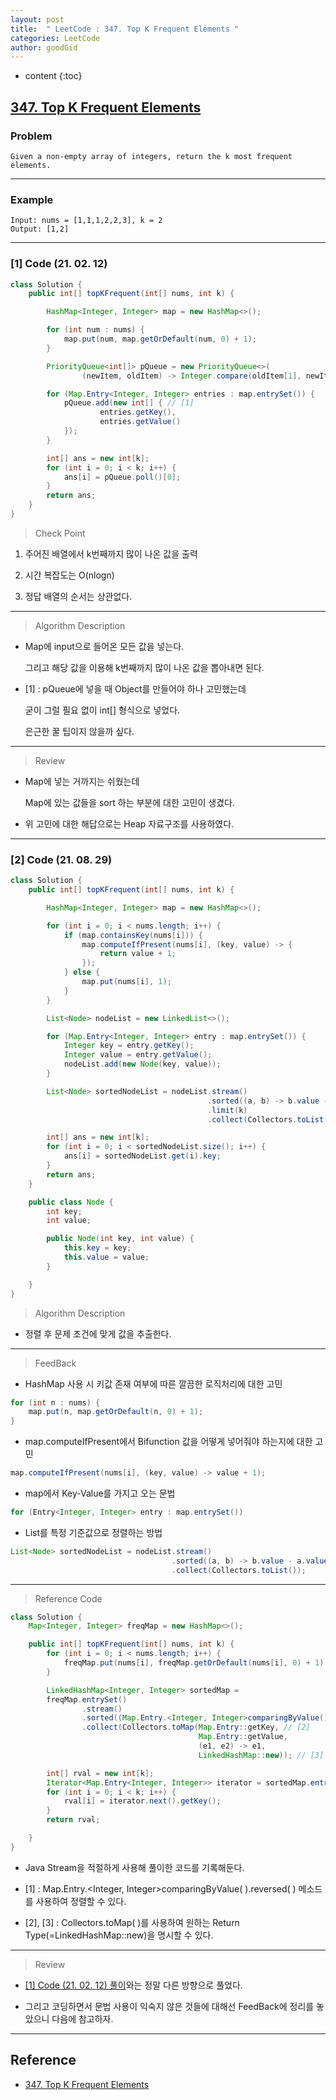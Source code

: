 ```yaml
---
layout: post
title:  " LeetCode : 347. Top K Frequent Elements "
categories: LeetCode
author: goodGid
---
```

* content
{:toc}

## [347. Top K Frequent Elements](https://leetcode.com/problems/top-k-frequent-elements/)

### Problem

```
Given a non-empty array of integers, return the k most frequent elements.
```





---

### Example

```
Input: nums = [1,1,1,2,2,3], k = 2
Output: [1,2]
```

---

### [1] Code (21. 02. 12)

``` java
class Solution {
    public int[] topKFrequent(int[] nums, int k) {

        HashMap<Integer, Integer> map = new HashMap<>();

        for (int num : nums) {
            map.put(num, map.getOrDefault(num, 0) + 1);
        }

        PriorityQueue<int[]> pQueue = new PriorityQueue<>(
                (newItem, oldItem) -> Integer.compare(oldItem[1], newItem[1]));

        for (Map.Entry<Integer, Integer> entries : map.entrySet()) {
            pQueue.add(new int[] { // [1]
                    entries.getKey(),
                    entries.getValue()
            });
        }

        int[] ans = new int[k];
        for (int i = 0; i < k; i++) {
            ans[i] = pQueue.poll()[0];
        }
        return ans;
    }
}
```

> Check Point

1. 주어진 배열에서 k번째까지 많이 나온 값을 출력

2. 시간 복잡도는 O(nlogn)

3. 정답 배열의 순서는 상관없다.

---

> Algorithm Description

* Map에 input으로 들어온 모든 값을 넣는다.

  그리고 해당 값을 이용해 k번째까지 많이 나온 값을 뽑아내면 된다.

* [1] : pQueue에 넣을 때 Object를 만들어야 하나 고민했는데

  굳이 그럴 필요 없이 int[] 형식으로 넣었다.

  은근한 꿀 팁이지 않을까 싶다.

---

> Review

* Map에 넣는 거까지는 쉬웠는데

  Map에 있는 값들을 sort 하는 부분에 대한 고민이 생겼다.

* 위 고민에 대한 해답으로는 Heap 자료구조를 사용하였다.

---

### [2] Code (21. 08. 29)

``` java
class Solution {
    public int[] topKFrequent(int[] nums, int k) {

        HashMap<Integer, Integer> map = new HashMap<>();

        for (int i = 0; i < nums.length; i++) {
            if (map.containsKey(nums[i])) {
                map.computeIfPresent(nums[i], (key, value) -> {
                    return value + 1;
                });
            } else {
                map.put(nums[i], 1);
            }
        }

        List<Node> nodeList = new LinkedList<>();

        for (Map.Entry<Integer, Integer> entry : map.entrySet()) {
            Integer key = entry.getKey();
            Integer value = entry.getValue();
            nodeList.add(new Node(key, value));
        }

        List<Node> sortedNodeList = nodeList.stream()
                                            .sorted((a, b) -> b.value - a.value)
                                            .limit(k)
                                            .collect(Collectors.toList());

        int[] ans = new int[k];
        for (int i = 0; i < sortedNodeList.size(); i++) {
            ans[i] = sortedNodeList.get(i).key;
        }
        return ans;
    }

    public class Node {
        int key;
        int value;

        public Node(int key, int value) {
            this.key = key;
            this.value = value;
        }

    }
}
```

> Algorithm Description

* 정렬 후 문제 조건에 맞게 값을 추출한다.

---

> FeedBack

* HashMap 사용 시 키값 존재 여부에 따른 깔끔한 로직처리에 대한 고민

``` java
for (int n : nums) {
    map.put(n, map.getOrDefault(n, 0) + 1);
}
```

* map.computeIfPresent에서 Bifunction 값을 어떻게 넣어줘야 하는지에 대한 고민

``` java
map.computeIfPresent(nums[i], (key, value) -> value + 1);
```

* map에서 Key-Value를 가지고 오는 문법

``` java
for (Entry<Integer, Integer> entry : map.entrySet()) 
```

* List를 특정 기준값으로 정렬하는 방법

``` java
List<Node> sortedNodeList = nodeList.stream()
                                    .sorted((a, b) -> b.value - a.value)
                                    .collect(Collectors.toList());
```

---

> Reference Code

``` java
class Solution {
    Map<Integer, Integer> freqMap = new HashMap<>();

    public int[] topKFrequent(int[] nums, int k) {
        for (int i = 0; i < nums.length; i++) {
            freqMap.put(nums[i], freqMap.getOrDefault(nums[i], 0) + 1);
        }

        LinkedHashMap<Integer, Integer> sortedMap = 
        freqMap.entrySet()
                .stream()
                .sorted((Map.Entry.<Integer, Integer>comparingByValue().reversed())) // [1]
                .collect(Collectors.toMap(Map.Entry::getKey, // [2]
                                          Map.Entry::getValue,
                                          (e1, e2) -> e1,
                                          LinkedHashMap::new)); // [3]

        int[] rval = new int[k];
        Iterator<Map.Entry<Integer, Integer>> iterator = sortedMap.entrySet().iterator();
        for (int i = 0; i < k; i++) {
            rval[i] = iterator.next().getKey();
        }
        return rval;

    }
}
```

* Java Stream을 적절하게 사용해 풀이한 코드를 기록해둔다.

* [1] : Map.Entry.<Integer, Integer>comparingByValue( ).reversed( ) 메소드를 사용하여 정렬할 수 있다.

* [2], [3] : Collectors.toMap( )를 사용하여 원하는 Return Type(=LinkedHashMap::new)을 명시할 수 있다.

---

> Review

* [[1] Code (21. 02. 12) 풀이]({{site.url}}/LeetCode-Top-K-Frequent-Elements/#1-code-21-02-12)와는 정말 다른 방향으로 풀었다.

* 그리고 코딩하면서 문법 사용이 익숙지 않은 것들에 대해선 FeedBack에 정리를 놓았으니 다음에 참고하자.

---

## Reference

* [347. Top K Frequent Elements](https://leetcode.com/problems/top-k-frequent-elements/)